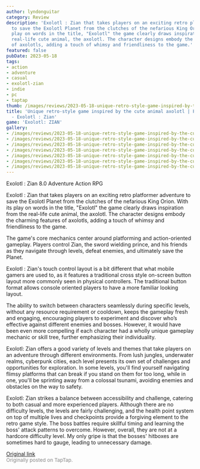 ```yaml
---
author: lyndonguitar
category: Review
description: 'Exolotl : Zian that takes players on an exciting retro platformer adventure
  to save the Exolotl Planet from the clutches of the nefarious King Orion. With its
  play on words in the title, "Exolotl" the game clearly draws inspiration from the
  real-life cute animal, the axolotl. The character designs embody the charming features
  of axolotls, adding a touch of whimsy and friendliness to the game.'
featured: false
pubDate: 2023-05-18
tags:
- action
- adventure
- casual
- exolotl-zian
- indie
- pc
- taptap
thumb: /images/reviews/2023-05-18-unique-retro-style-game-inspired-by-the-cute-animal-axolotl--first-impressions---exolotl--0.avif
title: 'Unique retro-style game inspired by the cute animal axolotl | First Impressions
  - Exolotl : Zian'
game: 'Exolotl: ZIAN'
gallery:
- /images/reviews/2023-05-18-unique-retro-style-game-inspired-by-the-cute-animal-axolotl--first-impressions---exolotl--0.avif
- /images/reviews/2023-05-18-unique-retro-style-game-inspired-by-the-cute-animal-axolotl--first-impressions---exolotl--1.avif
- /images/reviews/2023-05-18-unique-retro-style-game-inspired-by-the-cute-animal-axolotl--first-impressions---exolotl--2.avif
- /images/reviews/2023-05-18-unique-retro-style-game-inspired-by-the-cute-animal-axolotl--first-impressions---exolotl--3.avif
- /images/reviews/2023-05-18-unique-retro-style-game-inspired-by-the-cute-animal-axolotl--first-impressions---exolotl--4.avif
- /images/reviews/2023-05-18-unique-retro-style-game-inspired-by-the-cute-animal-axolotl--first-impressions---exolotl--5.avif
- /images/reviews/2023-05-18-unique-retro-style-game-inspired-by-the-cute-animal-axolotl--first-impressions---exolotl--6.avif
---
```

Exolotl : Zian
8.0
Adventure
Action RPG

Exolotl : Zian that takes players on an exciting retro platformer adventure to save the Exolotl Planet from the clutches of the nefarious King Orion. With its play on words in the title, "Exolotl" the game clearly draws inspiration from the real-life cute animal, the axolotl. The character designs embody the charming features of axolotls, adding a touch of whimsy and friendliness to the game.

The game's core mechanics center around platforming and action-oriented gameplay. Players control Zian, the sword wielding prince, and his friends as they navigate through levels, defeat enemies, and ultimately save the Planet.

Exolotl : Zian's touch control layout is a bit different that what mobile gamers are used to, as it features a traditional cross style on-screen button layout more commonly seen in physical controllers. The traditional button format allows console oriented players to have a more familiar looking layout.

The ability to switch between characters seamlessly during specific levels, without any resource requirement or cooldown, keeps the gameplay fresh and engaging, encouraging players to experiment and discover who’s effective against different enemies and bosses. However, it would have been even more compelling if each character had a wholly unique gameplay mechanic or skill tree, further emphasizing their individuality.

Exolotl: Zian offers a good variety of levels and themes that take players on an adventure through different environments. From lush jungles, underwater realms, cyberpunk cities, each level presents its own set of challenges and opportunities for exploration. In some levels, you'll find yourself navigating flimsy platforms that can break if you stand on them for too long, while in one, you'll be sprinting away from a colossal tsunami, avoiding enemies and obstacles on the way to safety.

Exolotl: Zian strikes a balance between accessibility and challenge, catering to both casual and more experienced players. Although there are no difficulty levels, the levels are fairly challenging, and the health point system on top of multiple lives and checkpoints provide a forgiving element to the retro game style. The boss battles require skillful timing and learning the boss' attack patterns to overcome. However, overall, they are not at a hardcore difficulty level. My only gripe is that the bosses' hitboxes are sometimes hard to gauge, leading to unnecessary damage.

[Original link](https://www.taptap.io/post/5473268)<br><span style="font-size: 0.95em; color: #888;">Originally posted on TapTap.</span>